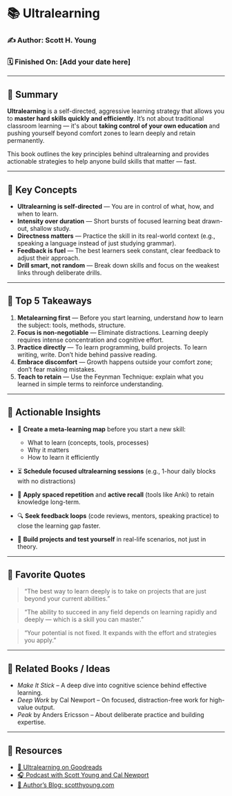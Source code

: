 # 📚 Ultralearning  
### ✍️ Author: Scott H. Young  
### 🗓️ Finished On: [Add your date here]

---

## 🚀 Summary

**Ultralearning** is a self-directed, aggressive learning strategy that allows you to **master hard skills quickly and efficiently**. It’s not about traditional classroom learning — it's about **taking control of your own education** and pushing yourself beyond comfort zones to learn deeply and retain permanently.

This book outlines the key principles behind ultralearning and provides actionable strategies to help anyone build skills that matter — fast.

---

## 🧠 Key Concepts

- **Ultralearning is self-directed** — You are in control of what, how, and when to learn.
- **Intensity over duration** — Short bursts of focused learning beat drawn-out, shallow study.
- **Directness matters** — Practice the skill in its real-world context (e.g., speaking a language instead of just studying grammar).
- **Feedback is fuel** — The best learners seek constant, clear feedback to adjust their approach.
- **Drill smart, not random** — Break down skills and focus on the weakest links through deliberate drills.

---

## 🔑 Top 5 Takeaways

1. **Metalearning first** — Before you start learning, understand *how* to learn the subject: tools, methods, structure.
2. **Focus is non-negotiable** — Eliminate distractions. Learning deeply requires intense concentration and cognitive effort.
3. **Practice directly** — To learn programming, build projects. To learn writing, write. Don’t hide behind passive reading.
4. **Embrace discomfort** — Growth happens outside your comfort zone; don’t fear making mistakes.
5. **Teach to retain** — Use the Feynman Technique: explain what you learned in simple terms to reinforce understanding.

---

## 🧰 Actionable Insights

- 🧭 **Create a meta-learning map** before you start a new skill:
  - What to learn (concepts, tools, processes)
  - Why it matters
  - How to learn it efficiently

- ⏳ **Schedule focused ultralearning sessions** (e.g., 1-hour daily blocks with no distractions)

- 🔁 **Apply spaced repetition** and **active recall** (tools like Anki) to retain knowledge long-term.

- 🔍 **Seek feedback loops** (code reviews, mentors, speaking practice) to close the learning gap faster.

- 🧪 **Build projects and test yourself** in real-life scenarios, not just in theory.

---

## 💬 Favorite Quotes

> “The best way to learn deeply is to take on projects that are just beyond your current abilities.”

> “The ability to succeed in any field depends on learning rapidly and deeply — which is a skill you can master.”

> “Your potential is not fixed. It expands with the effort and strategies you apply.”

---

## 🔁 Related Books / Ideas

- *Make It Stick* – A deep dive into cognitive science behind effective learning.
- *Deep Work* by Cal Newport – On focused, distraction-free work for high-value output.
- *Peak* by Anders Ericsson – About deliberate practice and building expertise.

---

## 📎 Resources

- [📘 Ultralearning on Goodreads](https://www.goodreads.com/en/book/show/44770129)
- [🎧 Podcast with Scott Young and Cal Newport](https://www.calnewport.com/podcast/episodes/2020/04/27/ep-43-an-interview-with-scott-young/)
- [📝 Author’s Blog: scotthyoung.com](https://www.scotthyoung.com/blog/)

